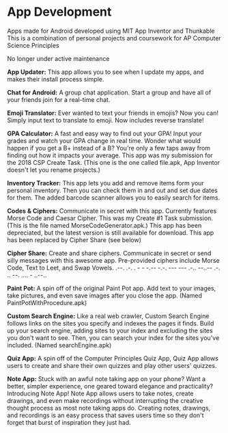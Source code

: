 # App Development
Apps made for Android developed using MIT App Inventor and Thunkable
This is a combination of personal projects and coursework for AP Computer Science Principles

No longer under active maintenance
<br>

**App Updater:** This app allows you to see when I update my apps, and makes their install process simple.
 
**Chat for Android:** A group chat application. Start a group and have all of your friends join for a real-time chat.

**Emoji Translator:** Ever wanted to text your friends in emojis? Now you can! Simply input text to translate to emoji. Now includes reverse translate!

**GPA Calculator:** A fast and easy way to find out your GPA! Input your grades and watch your GPA change in real time. Wonder what would happen if you get a B+ instead of a B? You're only a few taps away from finding out how it impacts your average. This app was my submission for the 2018 CSP Create Task. (This one is the one called file.apk, App Inventor doesn't let you rename projects.)

**Inventory Tracker:** This app lets you add and remove items form your personal inventory. Then you can check them in and out and set due dates for them. The added barcode scanner allows you to easily search for items.

**Codes & Ciphers:** Communicate in secret with this app. Currently features Morse Code and Caesar Cipher. This was my Create #1 Task submission. (This is the file named MorseCodeGenerator.apk.) This app has been depreciated, but the latest version is still available for download. This app has been replaced by Cipher Share (see below)

**Cipher Share:** Create and share ciphers. Communicate in secret or send silly messages with this awesome app. Pre-provided ciphers include Morse Code, Text to Leet, and Swap Vowels.    .--. .-. . - - -.--  -.-. --- --- .-.. --..--  .-. .. --. .... - ..--..

**Paint Pot:** A spin off of the original Paint Pot app. Add text to your images, take pictures, and even save images after you close the app. (Named PaintPotWithProcedure.apk)

**Custom Search Engine:** Like a real web crawler, Custom Search Engine follows links on the sites you specify and indexes the pages it finds. Build up your search engine, adding sites to your index and excluding the sites you don't want to see. Then, you can search your index for the sites you've included. (Named searchEngine.apk)

**Quiz App:** A spin off of the Computer Principles Quiz App, Quiz App allows users to create and share their own quizzes and play other users' quizzes.

**Note App:** Stuck with an awful note taking app on your phone? Want a better, simpler experience, one geared toward elegance and practicality? Introducing Note App! Note App allows users to take notes, create drawings, and even make recordings without interrupting the creative thought process as most note taking apps do. Creating notes, drawings, and recordings is an easy process that saves users time so they don't forget that burst of inspiration they just had.
